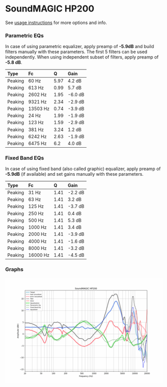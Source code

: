 # SoundMAGIC HP200
See [usage instructions](https://github.com/jaakkopasanen/AutoEq#usage) for more options and info.

### Parametric EQs
In case of using parametric equalizer, apply preamp of **-5.9dB** and build filters manually
with these parameters. The first 5 filters can be used independently.
When using independent subset of filters, apply preamp of **-5.8 dB**.

| Type    | Fc       |    Q | Gain    |
|:--------|:---------|:-----|:--------|
| Peaking | 60 Hz    | 5.97 | 4.2 dB  |
| Peaking | 613 Hz   | 0.99 | 5.7 dB  |
| Peaking | 2602 Hz  | 1.95 | -6.0 dB |
| Peaking | 9321 Hz  | 2.34 | -2.9 dB |
| Peaking | 13503 Hz | 0.74 | -3.9 dB |
| Peaking | 24 Hz    | 1.99 | -1.9 dB |
| Peaking | 123 Hz   | 1.59 | -2.9 dB |
| Peaking | 381 Hz   | 3.24 | 1.2 dB  |
| Peaking | 6242 Hz  | 2.63 | -1.9 dB |
| Peaking | 6475 Hz  | 6.2  | 4.0 dB  |

### Fixed Band EQs
In case of using fixed band (also called graphic) equalizer, apply preamp of **-5.9dB**
(if available) and set gains manually with these parameters.

| Type    | Fc       |    Q | Gain    |
|:--------|:---------|:-----|:--------|
| Peaking | 31 Hz    | 1.41 | -2.2 dB |
| Peaking | 63 Hz    | 1.41 | 3.2 dB  |
| Peaking | 125 Hz   | 1.41 | -3.7 dB |
| Peaking | 250 Hz   | 1.41 | 0.4 dB  |
| Peaking | 500 Hz   | 1.41 | 5.3 dB  |
| Peaking | 1000 Hz  | 1.41 | 3.4 dB  |
| Peaking | 2000 Hz  | 1.41 | -3.9 dB |
| Peaking | 4000 Hz  | 1.41 | -1.6 dB |
| Peaking | 8000 Hz  | 1.41 | -3.2 dB |
| Peaking | 16000 Hz | 1.41 | -4.5 dB |

### Graphs
![](./SoundMAGIC%20HP200.png)